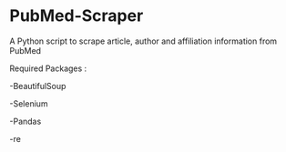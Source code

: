 # PubMed-Scraper
A Python script to scrape article, author and affiliation information from PubMed

Required Packages : 

-BeautifulSoup

-Selenium

-Pandas

-re
